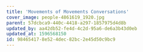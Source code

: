 ```yaml
---
title: 'Movements of Movements Conversations'
cover_image: people-4861619_1920.jpg
parent: 57dcbca9-440c-4418-a297-1857975d4d8b
updated_by: aa42db52-fe4d-4c2d-95a6-de6a3b43d0eb
updated_at: 1596568150
id: 98465417-8e52-4dec-82bc-2e45d50c9bc9
---
```

